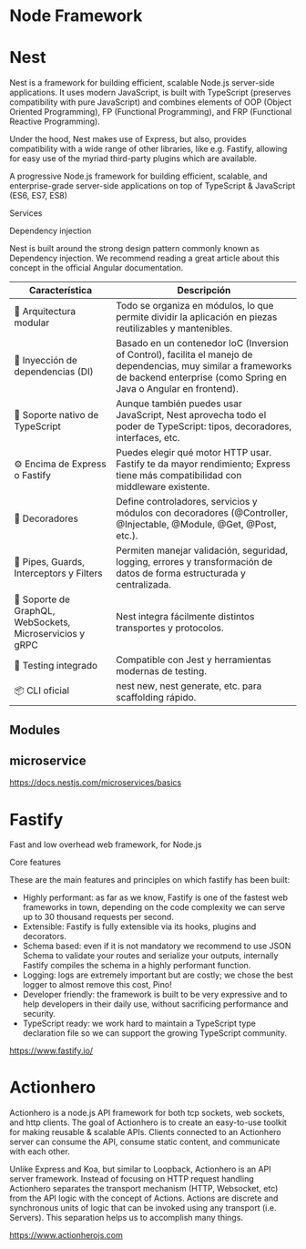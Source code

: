 # Node Framework

# Nest

Nest is a framework for building efficient, scalable Node.js server-side applications. It uses modern JavaScript, is built with TypeScript (preserves compatibility with pure JavaScript) and combines elements of OOP (Object Oriented Programming), FP (Functional Programming), and FRP (Functional Reactive Programming).

Under the hood, Nest makes use of Express, but also, provides compatibility with a wide range of other libraries, like e.g. Fastify, allowing for easy use of the myriad third-party plugins which are available.

A progressive Node.js framework for building efficient, scalable, and enterprise-grade server-side applications on top of TypeScript & JavaScript (ES6, ES7, ES8) 


Services


Dependency injection

Nest is built around the strong design pattern commonly known as Dependency injection. We recommend reading a great article about this concept in the official Angular documentation.


 
Característica | Descripción
-- | --
🧱 Arquitectura modular | Todo se organiza en módulos, lo que permite dividir la aplicación en piezas reutilizables y mantenibles.
🧭 Inyección de dependencias (DI) | Basado en un contenedor IoC (Inversion of Control), facilita el manejo de dependencias, muy similar a frameworks de backend enterprise (como Spring en Java o Angular en frontend).
🧰 Soporte nativo de TypeScript | Aunque también puedes usar JavaScript, Nest aprovecha todo el poder de TypeScript: tipos, decoradores, interfaces, etc.
⚙️ Encima de Express o Fastify | Puedes elegir qué motor HTTP usar. Fastify te da mayor rendimiento; Express tiene más compatibilidad con middleware existente.
🧩 Decoradores | Define controladores, servicios y módulos con decoradores (@Controller, @Injectable, @Module, @Get, @Post, etc.).
🧠 Pipes, Guards, Interceptors y Filters | Permiten manejar validación, seguridad, logging, errores y transformación de datos de forma estructurada y centralizada.
🧬 Soporte de GraphQL, WebSockets, Microservicios y gRPC | Nest integra fácilmente distintos transportes y protocolos.
🧪 Testing integrado | Compatible con Jest y herramientas modernas de testing.
📦 CLI oficial | nest new, nest generate, etc. para scaffolding rápido.

 
 
 
## Modules


## microservice 


https://docs.nestjs.com/microservices/basics


# Fastify

Fast and low overhead web framework, for Node.js

Core features

These are the main features and principles on which fastify has been built:

-   Highly performant: as far as we know, Fastify is one of the fastest web frameworks in town, depending on the code complexity we can serve up to 30 thousand requests per second.
-   Extensible: Fastify is fully extensible via its hooks, plugins and decorators.
-   Schema based: even if it is not mandatory we recommend to use JSON Schema to validate your routes and serialize your outputs, internally Fastify compiles the schema in a highly performant function.
-   Logging: logs are extremely important but are costly; we chose the best logger to almost remove this cost, Pino!
-   Developer friendly: the framework is built to be very expressive and to help developers in their daily use, without sacrificing performance and security.
-   TypeScript ready: we work hard to maintain a TypeScript type declaration file so we can support the growing TypeScript community.
	
https://www.fastify.io/

 

# Actionhero

Actionhero is a node.js API framework for both tcp sockets, web sockets, and http clients. The goal of Actionhero is to create an easy-to-use toolkit for making reusable & scalable APIs. Clients connected to an Actionhero server can consume the API, consume static content, and communicate with each other.

Unlike Express and Koa, but similar to Loopback, Actionhero is an API server framework. Instead of focusing on HTTP request handling Actionhero separates the transport mechanism (HTTP, Websocket, etc) from the API logic with the concept of Actions. Actions are discrete and synchronous units of logic that can be invoked using any transport (i.e. Servers). This separation helps us to accomplish many things.


https://www.actionherojs.com
